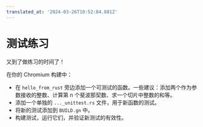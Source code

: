 ```yaml
---
translated_at: '2024-03-26T10:52:04.881Z'
---
```


# 测试练习

又到了做练习的时间了！

在你的 Chromium 构建中：

- 在 `hello_from_rust` 旁边添加一个可测试的函数。一些建议：添加两个作为参数接收的整数、计算第 n 个斐波那契数、求一个切片中整数的和等。
- 添加一个单独的 `..._unittest.rs` 文件，用于新函数的测试。
- 将新的测试添加到 `BUILD.gn` 中。
- 构建测试，运行它们，并验证新测试的有效性。
